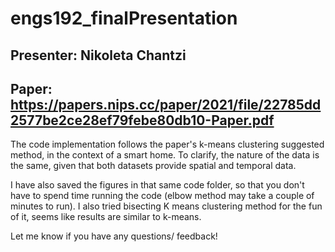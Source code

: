 # engs192_finalPresentation

## Presenter: Nikoleta Chantzi
## Paper: https://papers.nips.cc/paper/2021/file/22785dd2577be2ce28ef79febe80db10-Paper.pdf


The code implementation follows the paper's k-means clustering suggested method, in the context of a smart home. 
To clarify, the nature of the data is the same, given that both datasets provide spatial and temporal data.

I have also saved the figures in that same code folder, so that you don't have to spend time running the code (elbow method may take a couple of minutes to run). 
I also tried bisecting K means clustering method for the fun of it, seems like results are similar to k-means.

Let me know if you have any questions/ feedback!
